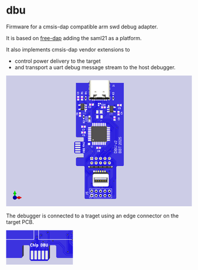 # dbu
Firmware for a cmsis-dap compatible arm swd debug adapter.

It is based on [free-dap](https://github.com/ataradov/free-dap) adding the saml21 as a platform.

It also implements cmsis-dap vendor extensions to 
  - control power delivery to the target
  - and transport a uart debug message stream to the host debugger.

![PCB](https://github.com/brucebiotech/dbu/blob/main/saml21-narrow-dbu-v2.png)

The debugger is connected to a traget using an edge connector on the target PCB.

![edge](https://github.com/brucebiotech/dbu/blob/main/target-edge-connector.png)
